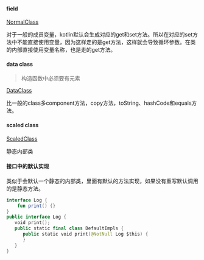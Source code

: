 #### field

[NormalClass](../../language/src/main/java/jfp/study/language/kt/NormalClass.kt)

对于一般的成员变量，kotlin默认会生成对应的get和set方法。所以在对应的set方法中不能直接使用变量，因为这样走的是get方法，这样就会导致循环参数。在类的内部直接使用变量名称，也是走的get方法。



#### data class

> 构造函数中必须要有元素



[DataClass](../../language/src/main/java/jfp/study/language/kt/DataClass.kt)

比一般的class多component方法，copy方法，toString、hashCode和equals方法。



#### scaled class

[ScaledClass](../../language/src/main/java/jfp/study/language/kt/ScaledClass.kt)

静态内部类



#### 接口中的默认实现

类似于会默认一个静态的内部类，里面有默认的方法实现，如果没有重写默认调用的是静态方法。

```kotlin
interface Log {
    fun print() {}
}
public interface Log {
   void print();
   public static final class DefaultImpls {
      public static void print(@NotNull Log $this) {
      }
   }
}
```



